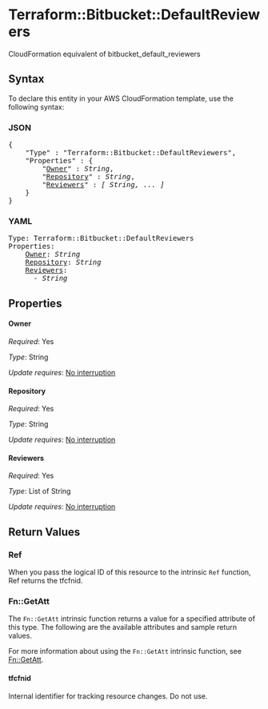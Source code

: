 # Terraform::Bitbucket::DefaultReviewers

CloudFormation equivalent of bitbucket_default_reviewers

## Syntax

To declare this entity in your AWS CloudFormation template, use the following syntax:

### JSON

<pre>
{
    "Type" : "Terraform::Bitbucket::DefaultReviewers",
    "Properties" : {
        "<a href="#owner" title="Owner">Owner</a>" : <i>String</i>,
        "<a href="#repository" title="Repository">Repository</a>" : <i>String</i>,
        "<a href="#reviewers" title="Reviewers">Reviewers</a>" : <i>[ String, ... ]</i>
    }
}
</pre>

### YAML

<pre>
Type: Terraform::Bitbucket::DefaultReviewers
Properties:
    <a href="#owner" title="Owner">Owner</a>: <i>String</i>
    <a href="#repository" title="Repository">Repository</a>: <i>String</i>
    <a href="#reviewers" title="Reviewers">Reviewers</a>: <i>
      - String</i>
</pre>

## Properties

#### Owner

_Required_: Yes

_Type_: String

_Update requires_: [No interruption](https://docs.aws.amazon.com/AWSCloudFormation/latest/UserGuide/using-cfn-updating-stacks-update-behaviors.html#update-no-interrupt)

#### Repository

_Required_: Yes

_Type_: String

_Update requires_: [No interruption](https://docs.aws.amazon.com/AWSCloudFormation/latest/UserGuide/using-cfn-updating-stacks-update-behaviors.html#update-no-interrupt)

#### Reviewers

_Required_: Yes

_Type_: List of String

_Update requires_: [No interruption](https://docs.aws.amazon.com/AWSCloudFormation/latest/UserGuide/using-cfn-updating-stacks-update-behaviors.html#update-no-interrupt)

## Return Values

### Ref

When you pass the logical ID of this resource to the intrinsic `Ref` function, Ref returns the tfcfnid.

### Fn::GetAtt

The `Fn::GetAtt` intrinsic function returns a value for a specified attribute of this type. The following are the available attributes and sample return values.

For more information about using the `Fn::GetAtt` intrinsic function, see [Fn::GetAtt](https://docs.aws.amazon.com/AWSCloudFormation/latest/UserGuide/intrinsic-function-reference-getatt.html).

#### tfcfnid

Internal identifier for tracking resource changes. Do not use.

